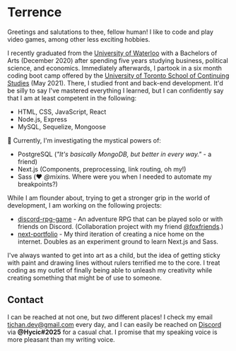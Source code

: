 # Terrence

Greetings and salutations to thee, fellow human! I like to code and play video games, among other less exciting hobbies.

I recently graduated from the [University of Waterloo](https://uwaterloo.ca/) with a Bachelors of Arts (December 2020) after spending five years studying business, political science, and economics. Immediately afterwards, I partook in a six month coding boot camp offered by the [University of Toronto School of Continuing Studies](https://learn.utoronto.ca/) (May 2021). There, I studied front and back-end development. It'd be silly to say I've mastered everything I learned, but I can confidently say that I am at least competent in the following:

- HTML, CSS, JavaScript, React
- Node.js, Express
- MySQL, Sequelize, Mongoose

🌱 Currently, I'm investigating the mystical powers of:

- PostgreSQL (*"It's basically MongoDB, but better in every way."* - a friend)
- Next.js (Components, preprocessing, link routing, oh my!)
- Sass (❤️ *@mixin*s. Where were you when I needed to automate my breakpoints?)

While I am flounder about, trying to get a stronger grip in the world of development, I am working on the following projects:

- [discord-rpg-game](https://github.com/TerrenceJChan/discord-rpg-game) - An adventure RPG that can be played solo or with friends on Discord. (Collaboration project with my friend [@foxfriends](https://github.com/foxfriends).)
- [next-portfolio](https://github.com/TerrenceJChan/next-portfolio) - My third iteration of creating a nice home on the internet. Doubles as an experiment ground to learn Next.js and Sass.

I've always wanted to get into art as a child, but the idea of getting sticky with paint and drawing lines without rulers terrified me to the core. I treat coding as my outlet of finally being able to unleash my creativity while creating something that might be of use to someone.

## Contact

I can be reached at not one, but _two_ different places! I check my email [tjchan.dev@gmail.com](tjchan.dev@gmail.com) every day, and I can easily be reached on [Discord](https://discord.com/) via **@Hycic#2025** for a casual chat. I promise that my speaking voice is more pleasant than my writing voice.
